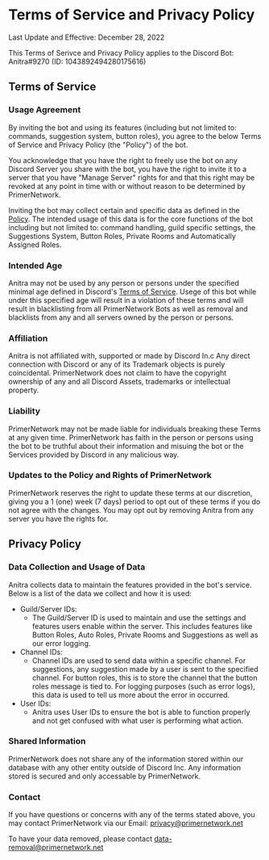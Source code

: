 # Terms of Service and Privacy Policy

Last Update and Effective: December 28, 2022

This Terms of Serivce and Privacy Policy applies to the Discord Bot: Anitra#9270 (ID: 1043892494280175616)

## Terms of Service

### Usage Agreement
By inviting the bot and using its features (including but not limited to: commands, suggestion system, button roles), you agree to the below Terms of Service and Privacy Policy (the "Policy") of the bot.

You acknowledge that you have the right to freely use the bot on any Discord Server you share with the bot, you have the right to invite it to a server that you have "Manage Server" rights for and that this right may be revoked at any point in time with or without reason to be determined by PrimerNetwork. 

Inviting the bot may collect certain and specific data as defined in the [Policy](./terms.md).
The intended usage of this data is for the core functions of the bot including but not limited to: command handling, guild specific settings, the Suggestions System, Button Roles, Private Rooms and Automatically Assigned Roles.

### Intended Age
Anitra may not be used by any person or persons under the specified minimal age defined in Discord's [Terms of Service](https://discord.com/terms). Usege of this bot while under this specified age will result in a violation of these terms and will result in blacklisting from all PrimerNetwork Bots as well as removal and blacklists from any and all servers owned by the person or persons.

### Affiliation
Anitra is not affiliated with, supported or made by Discord In.c
Any direct connection with Discord or any of its Trademark objects is purely coincidental. PrimerNetwork does not claim to have the copyright ownership of any and all Discord Assets, trademarks or intellectual property.

### Liability
PrimerNetwork may not be made liable for individuals breaking these Terms at any given time. PrimerNetwork has faith in the person or persons using the bot to be truthful about their information and misuing the bot or the Services provided by Discord in any malicious way.

### Updates to the Policy and Rights of PrimerNetwork
PrimerNetwork reserves the right to update these terms at our discretion, giving you a 1 (one) week (7 days) period to opt out of these terms if you do not agree with the changes.
You may opt out by removing Anitra from any server you have the rights for.

## Privacy Policy

### Data Collection and Usage of Data
Anitra collects data to maintain the features provided in the bot's service. Below is a list of the data we collect and how it is used:

- Guild/Server IDs:
    - The Guild/Server ID is used to maintain and use the settings and features users enable within the server. This includes features like Button Roles, Auto Roles, Private Rooms and Suggestions as well as our error logging.
- Channel IDs:
    - Channel IDs are used to send data within a specific channel. For suggestions, any suggestion made by a user is sent to the specified channel. For button roles, this is to store the channel that the button roles message is tied to. For logging purposes (such as error logs), this data is used to tell us more about the error in occurred.
- User IDs:
    - Anitra uses User IDs to ensure the bot is able to function properly and not get confused with what user is performing what action.

### Shared Information
PrimerNetwork does not share any of the information stored within our database with any other entity outside of Discord Inc. Any information stored is secured and only accessable by PrimerNetwork.

### Contact
If you have questions or concerns with any of the terms stated above, you may contact PrimerNetwork via our Email: [privacy@primernetwork.net](mailto:privacy@primernetwork.et)

To have your data removed, please contact [data-removal@primernetwork.net](mailto:data-removal@primernetwork.net)
